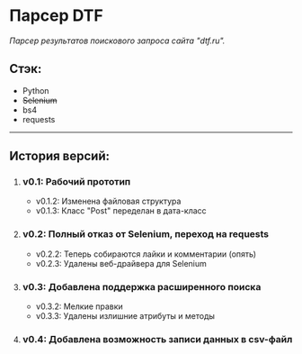 # Парсер DTF
_Парсер результатов поискового запроса сайта "dtf.ru"._
## Стэк: 
+ Python
+ ~~Selenium~~
+ bs4
+ requests

----

## История версий:
1. ### v0.1: Рабочий прототип
   + v0.1.2: Изменена файловая структура
   + v0.1.3: Класс "Post" переделан в дата-класс
2. ### v0.2: Полный отказ от Selenium, переход на requests
   + v0.2.2: Теперь собираются лайки и комментарии (опять)
   + v0.2.3: Удалены веб-драйвера для Selenium
3. ### v0.3: Добавлена поддержка расширенного поиска
   + v0.3.2: Мелкие правки
   + v0.3.3: Удалены излишние атрибуты и методы
4. ### v0.4: Добавлена возможность записи данных в csv-файл